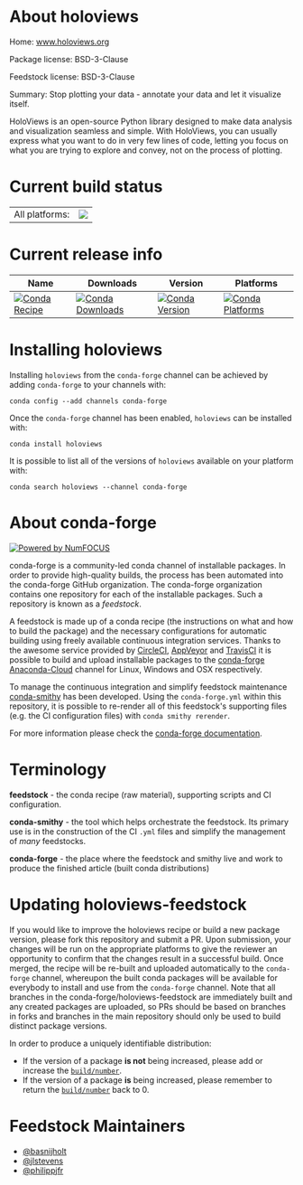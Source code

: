 About holoviews
===============

Home: www.holoviews.org

Package license: BSD-3-Clause

Feedstock license: BSD-3-Clause

Summary: Stop plotting your data - annotate your data and let it visualize itself.

HoloViews is an open-source Python library designed to make data analysis
and visualization seamless and simple. With HoloViews, you can usually
express what you want to do in very few lines of code, letting you focus on
what you are trying to explore and convey, not on the process of plotting.


Current build status
====================


<table><tr><td>All platforms:</td>
    <td>
      <a href="https://dev.azure.com/conda-forge/feedstock-builds/_build/latest?definitionId=5379&branchName=master">
        <img src="https://dev.azure.com/conda-forge/feedstock-builds/_apis/build/status/holoviews-feedstock?branchName=master">
      </a>
    </td>
  </tr>
</table>

Current release info
====================

| Name | Downloads | Version | Platforms |
| --- | --- | --- | --- |
| [![Conda Recipe](https://img.shields.io/badge/recipe-holoviews-green.svg)](https://anaconda.org/conda-forge/holoviews) | [![Conda Downloads](https://img.shields.io/conda/dn/conda-forge/holoviews.svg)](https://anaconda.org/conda-forge/holoviews) | [![Conda Version](https://img.shields.io/conda/vn/conda-forge/holoviews.svg)](https://anaconda.org/conda-forge/holoviews) | [![Conda Platforms](https://img.shields.io/conda/pn/conda-forge/holoviews.svg)](https://anaconda.org/conda-forge/holoviews) |

Installing holoviews
====================

Installing `holoviews` from the `conda-forge` channel can be achieved by adding `conda-forge` to your channels with:

```
conda config --add channels conda-forge
```

Once the `conda-forge` channel has been enabled, `holoviews` can be installed with:

```
conda install holoviews
```

It is possible to list all of the versions of `holoviews` available on your platform with:

```
conda search holoviews --channel conda-forge
```


About conda-forge
=================

[![Powered by NumFOCUS](https://img.shields.io/badge/powered%20by-NumFOCUS-orange.svg?style=flat&colorA=E1523D&colorB=007D8A)](http://numfocus.org)

conda-forge is a community-led conda channel of installable packages.
In order to provide high-quality builds, the process has been automated into the
conda-forge GitHub organization. The conda-forge organization contains one repository
for each of the installable packages. Such a repository is known as a *feedstock*.

A feedstock is made up of a conda recipe (the instructions on what and how to build
the package) and the necessary configurations for automatic building using freely
available continuous integration services. Thanks to the awesome service provided by
[CircleCI](https://circleci.com/), [AppVeyor](https://www.appveyor.com/)
and [TravisCI](https://travis-ci.com/) it is possible to build and upload installable
packages to the [conda-forge](https://anaconda.org/conda-forge)
[Anaconda-Cloud](https://anaconda.org/) channel for Linux, Windows and OSX respectively.

To manage the continuous integration and simplify feedstock maintenance
[conda-smithy](https://github.com/conda-forge/conda-smithy) has been developed.
Using the ``conda-forge.yml`` within this repository, it is possible to re-render all of
this feedstock's supporting files (e.g. the CI configuration files) with ``conda smithy rerender``.

For more information please check the [conda-forge documentation](https://conda-forge.org/docs/).

Terminology
===========

**feedstock** - the conda recipe (raw material), supporting scripts and CI configuration.

**conda-smithy** - the tool which helps orchestrate the feedstock.
                   Its primary use is in the construction of the CI ``.yml`` files
                   and simplify the management of *many* feedstocks.

**conda-forge** - the place where the feedstock and smithy live and work to
                  produce the finished article (built conda distributions)


Updating holoviews-feedstock
============================

If you would like to improve the holoviews recipe or build a new
package version, please fork this repository and submit a PR. Upon submission,
your changes will be run on the appropriate platforms to give the reviewer an
opportunity to confirm that the changes result in a successful build. Once
merged, the recipe will be re-built and uploaded automatically to the
`conda-forge` channel, whereupon the built conda packages will be available for
everybody to install and use from the `conda-forge` channel.
Note that all branches in the conda-forge/holoviews-feedstock are
immediately built and any created packages are uploaded, so PRs should be based
on branches in forks and branches in the main repository should only be used to
build distinct package versions.

In order to produce a uniquely identifiable distribution:
 * If the version of a package **is not** being increased, please add or increase
   the [``build/number``](https://conda.io/docs/user-guide/tasks/build-packages/define-metadata.html#build-number-and-string).
 * If the version of a package **is** being increased, please remember to return
   the [``build/number``](https://conda.io/docs/user-guide/tasks/build-packages/define-metadata.html#build-number-and-string)
   back to 0.

Feedstock Maintainers
=====================

* [@basnijholt](https://github.com/basnijholt/)
* [@jlstevens](https://github.com/jlstevens/)
* [@philippjfr](https://github.com/philippjfr/)

